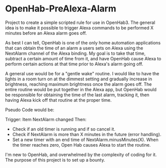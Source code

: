 # OpenHab-PreAlexa-Alarm
Project to create a simple scripted rule for use in OpenHab3. The general idea is to make it possible to trigger Alexa commands to be performed X minutes before an Alexa alarm goes off.

As best I can tell, OpenHab is one of the only home automation applications that can obtain the time of an alarm a users sets on Alexa using the NextAlarm channel of the Alexa binding. My goal is to take that time, subtract a certain amount of time from it, and have OpenHab cause Alexa to perform certain actions at that time prior to Alexa's alarm going off.

A general use would be for a "gentle wake" routine. I would like to have the lights in a room turn on at the dimmest setting and gradually increase in brightness, reaching maximum brightness once the alarm goes off. The entire routine would be put together in the Alexa app, but OpenHab would be responsible for obtaining the time of the last alarm, tracking it, then having Alexa kick off that routine at the proper time.

Pseudo Code would be:

Trigger: Item NextAlarm changed
Then:
  - Check if an old timer is running and if so cancel it.
  - Check if NextAlarm is more than X minutes in the future (error handling).
  - Set a new timer with an end time of NextAlarm.minusMinutes(X). When the timer reaches zero, Open Hab causes Alexa to start the routine.
 
 I'm new to OpenHab, and overwhelmed by the complexity of coding for it. The purpose of this project is to set up a bounty.
